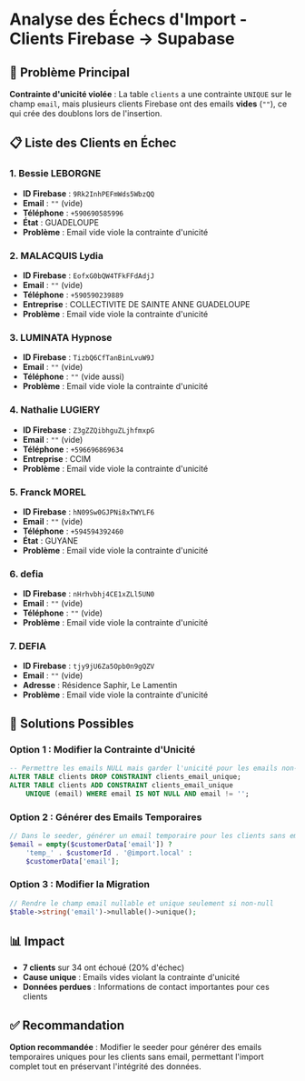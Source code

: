 # Analyse des Échecs d'Import - Clients Firebase → Supabase

## 🚨 Problème Principal

**Contrainte d'unicité violée** : La table `clients` a une contrainte `UNIQUE` sur le champ `email`, mais plusieurs clients Firebase ont des emails **vides** (`""`), ce qui crée des doublons lors de l'insertion.

## 📋 Liste des Clients en Échec

### 1. **Bessie LEBORGNE**
- **ID Firebase** : `9Rk2InhPEFmWds5WbzQQ`
- **Email** : `""` (vide)
- **Téléphone** : `+590690585996`
- **État** : GUADELOUPE
- **Problème** : Email vide viole la contrainte d'unicité

### 2. **MALACQUIS Lydia**
- **ID Firebase** : `EofxG0bQW4TFkFFdAdjJ`
- **Email** : `""` (vide)
- **Téléphone** : `+590590239889`
- **Entreprise** : COLLECTIVITE DE SAINTE ANNE GUADELOUPE
- **Problème** : Email vide viole la contrainte d'unicité

### 3. **LUMINATA Hypnose**
- **ID Firebase** : `TizbQ6CfTanBinLvuW9J`
- **Email** : `""` (vide)
- **Téléphone** : `""` (vide aussi)
- **Problème** : Email vide viole la contrainte d'unicité

### 4. **Nathalie LUGIERY**
- **ID Firebase** : `Z3gZZQibhguZLjhfmxpG`
- **Email** : `""` (vide)
- **Téléphone** : `+596696869634`
- **Entreprise** : CCIM
- **Problème** : Email vide viole la contrainte d'unicité

### 5. **Franck MOREL**
- **ID Firebase** : `hN09Sw0GJPNi8xTWYLF6`
- **Email** : `""` (vide)
- **Téléphone** : `+594594392460`
- **État** : GUYANE
- **Problème** : Email vide viole la contrainte d'unicité

### 6. **defia**
- **ID Firebase** : `nHrhvbhj4CE1xZLl5UN0`
- **Email** : `""` (vide)
- **Téléphone** : `""` (vide)
- **Problème** : Email vide viole la contrainte d'unicité

### 7. **DEFIA**
- **ID Firebase** : `tjy9jU6Za5Opb0n9gQZV`
- **Email** : `""` (vide)
- **Adresse** : Résidence Saphir, Le Lamentin
- **Problème** : Email vide viole la contrainte d'unicité

## 🔧 Solutions Possibles

### Option 1 : Modifier la Contrainte d'Unicité
```sql
-- Permettre les emails NULL mais garder l'unicité pour les emails non-NULL
ALTER TABLE clients DROP CONSTRAINT clients_email_unique;
ALTER TABLE clients ADD CONSTRAINT clients_email_unique 
    UNIQUE (email) WHERE email IS NOT NULL AND email != '';
```

### Option 2 : Générer des Emails Temporaires
```php
// Dans le seeder, générer un email temporaire pour les clients sans email
$email = empty($customerData['email']) ? 
    'temp_' . $customerId . '@import.local' : 
    $customerData['email'];
```

### Option 3 : Modifier la Migration
```php
// Rendre le champ email nullable et unique seulement si non-null
$table->string('email')->nullable()->unique();
```

## 📊 Impact

- **7 clients** sur 34 ont échoué (20% d'échec)
- **Cause unique** : Emails vides violant la contrainte d'unicité
- **Données perdues** : Informations de contact importantes pour ces clients

## ✅ Recommandation

**Option recommandée** : Modifier le seeder pour générer des emails temporaires uniques pour les clients sans email, permettant l'import complet tout en préservant l'intégrité des données. 
